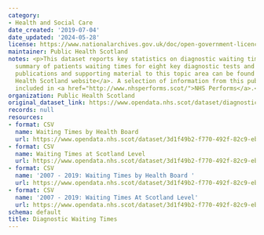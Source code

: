 ```yaml
---
category:
- Health and Social Care
date_created: '2019-07-04'
date_updated: '2024-05-28'
license: https://www.nationalarchives.gov.uk/doc/open-government-licence/version/3/
maintainer: Public Health Scotland
notes: <p>This dataset reports key statistics on diagnostic waiting times as a monthly
  summary of patients waiting times for eight key diagnostic tests and investigations.\r\n\r\nAll
  publications and supporting material to this topic area can be found on the <a href="https://publichealthscotland.scot/publications/nhs-waiting-times-diagnostics/">Public
  Health Scotland website</a>. A selection of information from this publication is
  included in <a href="http://www.nhsperforms.scot/">NHS Performs</a>.</p>
organization: Public Health Scotland
original_dataset_link: https://www.opendata.nhs.scot/dataset/diagnostic-waiting-times
records: null
resources:
- format: CSV
  name: Waiting Times by Health Board
  url: https://www.opendata.nhs.scot/dataset/3d1f49b2-f770-492f-82c9-ebefdc56ece4/resource/10dfe6f3-32de-4039-84c2-7e7794a06b31/download/diagnostics_by_board_march_2024.csv
- format: CSV
  name: Waiting Times at Scotland Level
  url: https://www.opendata.nhs.scot/dataset/3d1f49b2-f770-492f-82c9-ebefdc56ece4/resource/df75544f-4ba1-488d-97c7-30ab6258270d/download/diagnostics_scotland_march_2024.csv
- format: CSV
  name: '2007 - 2019: Waiting Times by Health Board '
  url: https://www.opendata.nhs.scot/dataset/3d1f49b2-f770-492f-82c9-ebefdc56ece4/resource/624e2299-f28f-4e7b-a4f6-a33ef14ac04c/download/diagnostics_by_board_march_2019.csv
- format: CSV
  name: '2007 - 2019: Waiting Times At Scotland Level'
  url: https://www.opendata.nhs.scot/dataset/3d1f49b2-f770-492f-82c9-ebefdc56ece4/resource/d61e6e61-3fa6-4b14-8312-2c76d17094bb/download/diagnostics_scotland_march_2019.csv
schema: default
title: Diagnostic Waiting Times
---
```

